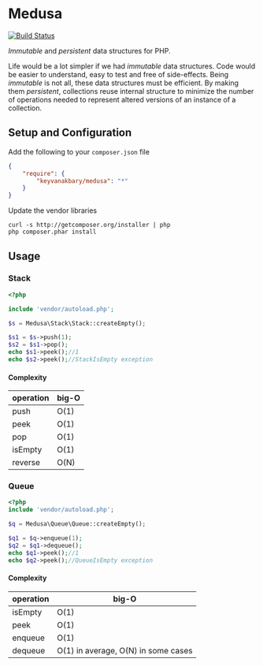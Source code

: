 # Medusa

[![Build Status](https://secure.travis-ci.org/keyvanakbary/medusa.svg?branch=master)](http://travis-ci.org/keyvanakbary/medusa)

*Immutable* and *persistent* data structures for PHP.

Life would be a lot simpler if we had *immutable* data structures. Code would be easier to understand, easy to test and free of side-effects. Being *immutable* is not all, these data structures must be efficient. By making them *persistent*, collections reuse internal structure to minimize the number of operations needed to represent altered versions of an instance of a collection.

## Setup and Configuration
Add the following to your `composer.json` file
```json
{
    "require": {
        "keyvanakbary/medusa": "*"
    }
}
```

Update the vendor libraries

    curl -s http://getcomposer.org/installer | php
    php composer.phar install

## Usage

### Stack

```php
<?php

include 'vendor/autoload.php';

$s = Medusa\Stack\Stack::createEmpty();

$s1 = $s->push(1);
$s2 = $s1->pop();
echo $s1->peek();//1
echo $s2->peek();//StackIsEmpty exception
```

#### Complexity
operation | big-O
----------|------
push      | O(1)
peek      | O(1)
pop       | O(1)
isEmpty   | O(1)
reverse   | O(N)

### Queue

```php
<?php
include 'vendor/autoload.php';

$q = Medusa\Queue\Queue::createEmpty();

$q1 = $q->enqueue(1);
$q2 = $q1->dequeue();
echo $q1->peek();//1
echo $q2->peek();//QueueIsEmpty exception
```

#### Complexity
operation | big-O
----------|------
isEmpty   | O(1)
peek      | O(1)
enqueue   | O(1)
dequeue   | O(1) in average, O(N) in some cases
